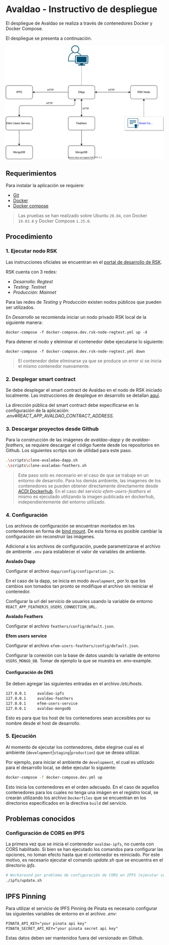 # Avaldao - Instructivo de despliegue

El despliegue de Avaldao se realiza a través de contenedores Docker y Docker Compose.

El despliegue se presenta a continuación.

![Despliegue](despliegue.svg)

## Requerimientos

Para instalar la aplicación se requiere:

- [Git](https://git-scm.com/)
- [Docker](https://docs.docker.com/get-docker/)
- [Docker compose](https://docs.docker.com/compose/install/)

> Las pruebas se han realizado sobre Ubuntu `20.04`, con Docker `19.03.8` y Docker Compose `1.25.0`.

## Procedimiento

### 1. Ejecutar nodo RSK

Las instrucciones oficiales se encuentran en el [portal de desarrollo de RSK](https://developers.rsk.co/rsk/node/install).

RSK cuenta con 3 redes:

  - *Desarrollo*: *Regtest*
  - *Testing*: *Testnet*
  - *Producción*: *Mainnet*

Para las redes de *Testing* y *Producción* existen nodos públicos que pueden ser utilizados.

En *Desarrollo* se recomienda iniciar un nodo privado RSK local de la siguiente manera:

```
docker-compose -f docker-compose.dev.rsk-node-regtest.yml up -d
```
Para detener el nodo y eleiminar el contenedor debe ejecutarse lo siguiente:

```
docker-compose -f docker-compose.dev.rsk-node-regtest.yml down
```

> El contenedor debe eliminarse ya que se produce un error si se inicia el mismo contenedor nuevamente.

### 2. Desplegar smart contract

Se debe desplegar el smart contract de Avaldao en el nodo de RSK iniciado localmente. Las instrucciones de desplegue en desarrollo se detallan [aquí](https://github.com/ACDI-Argentina/avaldao-contract#desarrollo).

La dirección pública del smart contract debe especificarse en la configuración de la aplicación: *.env#REACT_APP_AVALDAO_CONTRACT_ADDRESS*.

### 3. Descargar proyectos desde Github

Para la construcción de las imágenes de *avaldao-dapp* y de *avaldao-feathers*, se requiere descargar el código fuente desde los repositorios en Github. Los siguientes scrtips son de utilidad para este paso.

```bash
.\scripts\clone-avaladao-dapp.sh
.\scripts\clone-avaladao-feathers.sh
```

> Este paso solo es necesario en el caso de que se trabaje en un entorno de desarrollo. Para los demás ambiente, las imagenes de los contenedores se pueden obtener directamente directamente desde [ACDI Dockerhub](https://hub.docker.com/u/acdi). 
> En el caso del servicio *efem-users-feathers* el mismo es ejecutado utilizando la imagen publicada en dockerhub, independientemente del entorno utilizado.



### 4. Configuración

Los archivos de configuración se encuentran montados en los contenedores en forma de [bind mount](https://docs.docker.com/storage/bind-mounts/). De esta forma es posible cambiar la configuración sin reconstruir las imágenes.

Adicional a los archivos de configuración, puede parametrizarse el archivo de ambiente `.env` para establecer el valor de variables de ambiente.

**Avalado Dapp**

Configurar el archivo `dapp/config/configuration.js`.

En el caso de la dapp, se inicia en modo `development`, por lo que los cambios son tomados tan pronto se modifique el archivo sin reiniciar el contenedor.

Configurar la url del servicio de usuarios usando la variable de entorno `REACT_APP_FEATHERJS_USERS_CONNECTION_URL`.

**Avalado Feathers**

Configurar el archivo `feathers/config/default.json`.

**Efem users service**

Configurar el archivo `efem-users-feathers/config/default.json`.

Configurar la conexión con la base de datos usando la variable de entorno `USERS_MONGO_DB`. Tomar de ejemplo la que se muestra en .env-example.


#### Configuración de DNS

Se deben agregar las siguientes entradas en el archivo */etc/hosts*.

```
127.0.0.1     avaldao-ipfs
127.0.0.1     avaldao-feathers
127.0.0.1     efem-users-service
127.0.0.1     avaldao-mongodb
```

Esto es para que los host de los contenedores sean accesibles por su nombre desde el host de desarrollo.

### 5. Ejecución

Al momento de ejecutar los contenedores, debe elegirse cual es el ambiente (`development`|`staging`|`production`) que se desea utilizar.

Por ejemplo, para iniciar el ambiente de `development`, el cual es utilizado para el desarrollo local, se debe ejecutar lo siguiente:

```bash
docker-compose -f docker-compose.dev.yml up
```

Esto inicia los contenedores en el orden adecuado.
En el caso de aquellos contenedores para los cuales no tenga una imágen en el registro local, se crearán utilizando los archivo `Dockerfiles` que se encuentran en los directorios especificados en la directiva `build` del servicio.

## Problemas conocidos

### Configuración de CORS en IPFS

La primera vez que se inicia el contenedor `avaldao-ipfs`, no cuenta con CORS habilitado. Si bien se han ejecutado los comandos para configurar las opciones, no toman efecto hasta que el contenedor es reiniciado. Por este motivo, es necesario ejecutar el comando *update.sh* que se encuentra en el directorio *ipfs*.

```bash
# Workaround por problema de configuración de CORS en IPFS (ejecutar solo una vez).
./ipfs/update.sh
```

## IPFS Pinning

Para utilizar el servicio de IPFS Pinning de Pinata es necesario configurar las siguientes variables de entorno en el archivo *.env*:

```
PINATA_API_KEY="your pinata api key"
PINATA_SECRET_API_KEY="your pinata secret api key"
```
Estas datos deben ser mantenidos fuera del versionado en Github.